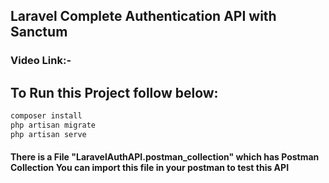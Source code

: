 ## Laravel Complete Authentication API with Sanctum
### Video Link:- 

## To Run this Project follow below:

```bash
composer install
php artisan migrate
php artisan serve
```

#### There is a File "LaravelAuthAPI.postman_collection" which has Postman Collection You can import this file in your postman to test this API

